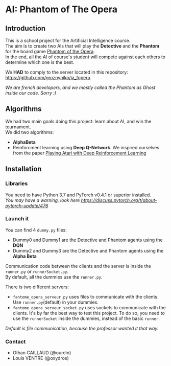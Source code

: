 # AI: Phantom of The Opera

## Introduction

This is a school project for the Artificial Intelligence course.  
The aim is to create two AIs that will play the **Detective** and the **Phantom** for the board game [Phantom of the Opera](https://boardgamegeek.com/boardgame/29910/phantom-opera-mystery-game).  
In the end, all the AI of course's student will compete against each others to determine which one is the best.  
  
We **HAD** to comply to the server located in this repository: https://github.com/groznyniko/ia_fopera.  
  
_We are french developers, and we mostly called the Phantom as Ghost inside our code. Sorry :)_

## Algorithms

We had two main goals doing this project: learn about AI, and win the tournament.  
We did two algorithms:
- **AlphaBeta**
- Reinforcment learning using **Deep Q-Network**. We inspired ourselves from the paper [Playing Atari with Deep Reinforcement Learning](https://arxiv.org/pdf/1312.5602.pdf)

## Installation

### Libraries

You need to have Python 3.7 and PyTorch v0.4.1 or superior installed.  
_You may have a warning, look here https://discuss.pytorch.org/t/about-pytorch-update/476_

### Launch it

You can find 4 `dummy.py` files:
- Dummy0 and Dummy1 are the Detective and Phantom agents using the **DQN**
- Dummy2 and Dummy3 are the Detective and Phantom agents using the **Alpha Beta**
  
Communication code between the clients and the server is inside the `runner.py` or `runnerSocket.py`.  
By default, all the dummies use the `runner.py`.  
  
There is two different servers:
- `fantome_opera_serveur.py` uses files to communicate with the clients. Use `runner.py`(default) in your dummies.  
- `fantome_opera_serveur_socket.py` uses sockets to communicate with the clients. It's by far the best way to test this project. To do so, you need to use the `runnerSocket` inside the dummies, instead of the basic `runner`.

_Default is file communication, because the professor wanted it that way._

### Contact

- Oïhan CAILLAUD (@ourdin)
- Louis VENTRE (@oxydros)
